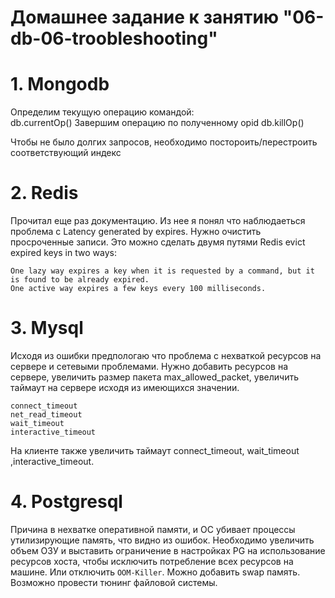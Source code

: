# Домашнее задание к занятию "06-db-06-troobleshooting"

# 1. Mongodb

Определим текущую операцию командой:  
       db.currentOp()
Завершим операцию по  полученному  opid
       db.killOp()

Чтобы не было долгих запросов, необходимо постороить/перестроить соответствующий индекс

# 2. Redis
Прочитал еще раз  документацию. Из  нее  я  понял  что  наблюдаеться  проблема с 
Latency generated by expires.  Нужно очистить  просроченные  записи.
Это можно сделать  двумя  путями
Redis evict expired keys in two ways:

    One lazy way expires a key when it is requested by a command, but it is found to be already expired.
    One active way expires a few keys every 100 milliseconds.

# 3. Mysql

Исходя  из  ошибки предпологаю  что  проблема с  нехваткой ресурсов на сервере и сетевыми  проблемами.
Нужно добавить ресурсов на сервере, увеличить размер пакета max_allowed_packet, увеличить таймаут на сервере  исходя  из  имеющихся  значении. 
```
connect_timeout
net_read_timeout
wait_timeout
interactive_timeout
```
На клиенте также  увеличить таймаут connect_timeout, wait_timeout ,interactive_timeout.

# 4. Postgresql

Причина в нехватке оперативной памяти,  и ОС  убивает процессы утилизирующие память, что видно из ошибок.
Необходимо увеличить объем ОЗУ и выставить ограничение в настройках PG на использование ресурсов хоста, 
чтобы исключить потребление всех ресурсов на машине.
Или отключить  `OOM-Killer`.
Можно добавить swap память.
Возможно провести  тюнинг файловой  системы. 

